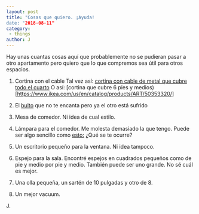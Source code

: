 ```yaml
---
layout: post
title: "Cosas que quiero. ¡Ayuda!
date: "2018-08-11"
category:
 - things
author: J
---
```


Hay unas cuantas cosas aquí que probablemente no se pudieran pasar a otro apartamento pero quiero que lo que compremos sea útil para otros espacios. 

1. Cortina con el cable
	Tal vez así: [cortina con cable de metal que cubre todo el cuarto](https://www.ikea.com/us/en/catalog/products/60075295/)
	O así: [cortina que cubre 6 pies y medios)[https://www.ikea.com/us/en/catalog/products/ART/50353320/]

2. El [bulto](https://www.amazon.com/dp/B01893PW5W/?coliid=I1069EX5P7CQQZ&colid=3GIHKTCLEHSRT&psc=0&ref_=lv_ov_lig_dp_it) que no te encanta pero ya el otro está sufrido

3. Mesa de comedor. Ni idea de cual estilo.

4. Lámpara para el comedor. Me molesta demasiado la que tengo. Puede ser algo sencillo como [esto:](https://www.amazon.com/Ceiling-Thinnest-Dimmable-Lighting-Required/dp/B01N78O42S/ref=sr_1_107?s=lamps-light&ie=UTF8&qid=1534038037&sr=1-107&keywords=lighting+fixtures+ceiling)
¿Qué se te ocurre?

5. Un escritorio pequeño para la ventana. Ni idea tampoco.

6. Espejo para la sala. Encontré espejos en cuadrados pequeños como de pie y medio por pie y medio. También puede ser uno grande. No sé cuál es mejor.

7. Una olla pequeña, un sartén de 10 pulgadas y otro de 8. 

8. Un mejor vacuum. 


J.
